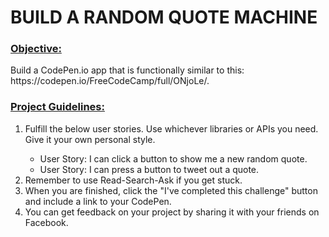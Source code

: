 <h1 style="text-transform: uppercase"><strong> Build a Random Quote Machine</strong> </h1>

<h3><u> Objective:</u></h3> Build a CodePen.io app that is functionally similar to this: https://codepen.io/FreeCodeCamp/full/ONjoLe/.
<h3><u>Project Guidelines: </u></h3>
  <ol type="1">
    <li> Fulfill the below user stories. Use whichever libraries or APIs you need. Give it your own personal style.</li>
    <ul>
      <li> User Story: I can click a button to show me a new random quote.</li>
      <li> User Story: I can press a button to tweet out a quote.</li>
    </ul>
    <li >Remember to use Read-Search-Ask if you get stuck.</li>
    <li> When you are finished, click the "I've completed this challenge" button and include a link to your CodePen.</li>
    <li> You can get feedback on your project by sharing it with your friends on Facebook.</li>
</ol>
